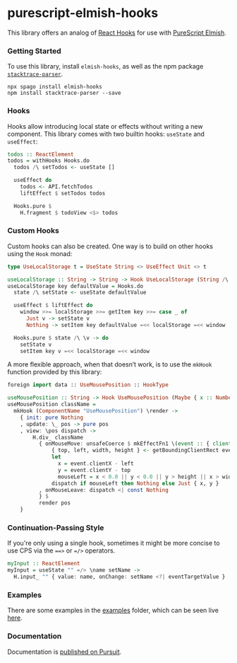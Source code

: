 # purescript-elmish-hooks

This library offers an analog of [React Hooks](https://reactjs.org/docs/hooks-intro.html) for use with [PureScript Elmish](https://github.com/collegevine/purescript-elmish).

### Getting Started

To use this library, install `elmish-hooks`, as well as the npm package [`stacktrace-parser`](https://github.com/errwischt/stacktrace-parser).

```
npx spago install elmish-hooks
npm install stacktrace-parser --save
```

### Hooks

Hooks allow introducing local state or effects without writing a new component. This library comes with two builtin hooks: `useState` and `useEffect`:

```purs
todos :: ReactElement
todos = withHooks Hooks.do
  todos /\ setTodos <- useState []

  useEffect do
    todos <- API.fetchTodos
    liftEffect $ setTodos todos

  Hooks.pure $
    H.fragment $ todoView <$> todos
```

### Custom Hooks

Custom hooks can also be created. One way is to build on other hooks using the `Hook` monad:

```purs
type UseLocalStorage t = UseState String <> UseEffect Unit <> t

useLocalStorage :: String -> String -> Hook UseLocalStorage (String /\ Dispatch String)
useLocalStorage key defaultValue = Hooks.do
  state /\ setState <- useState defaultValue

  useEffect $ liftEffect do
    window >>= localStorage >>= getItem key >>= case _ of
      Just v -> setState v
      Nothing -> setItem key defaultValue =<< localStorage =<< window

  Hooks.pure $ state /\ \v -> do
    setState v
    setItem key v =<< localStorage =<< window
```

A more flexible approach, when that doesn’t work, is to use the `mkHook` function provided by this library:

```purs
foreign import data :: UseMousePosition :: HookType

useMousePosition :: String -> Hook UseMousePosition (Maybe { x :: Number, y :: Number })
useMousePosition className =
  mkHook (ComponentName "UseMousePosition") \render ->
    { init: pure Nothing
    , update: \_ pos -> pure pos
    , view: \pos dispatch ->
        H.div_ className
          { onMouseMove: unsafeCoerce $ mkEffectFn1 \(event :: { clientX :: Number, clientY :: Number, currentTarget :: HTMLElement }) -> do
              { top, left, width, height } <- getBoundingClientRect event.currentTarget
              let
                x = event.clientX - left
                y = event.clientY - top
                mouseLeft = x < 0.0 || y < 0.0 || y > height || x > width
              dispatch if mouseLeft then Nothing else Just { x, y }
          , onMouseLeave: dispatch <| const Nothing
          } $
          render pos
    }
```

### Continuation-Passing Style

If you're only using a single hook, sometimes it might be more concise to use CPS via the `==>` or `=/>` operators.

```purs
myInput :: ReactElement
myInput = useState "" =/> \name setName ->
  H.input_ "" { value: name, onChange: setName <?| eventTargetValue }
```

### Examples

There are some examples in the [examples](https://github.com/collegevine/purescript-elmish-hooks/tree/main/examples) folder, which can be seen live [here](https://collegevine.github.io/purescript-elmish-hooks).

### Documentation

Documentation is [published on Pursuit](https://pursuit.purescript.org/packages/purescript-elmish-hooks).
